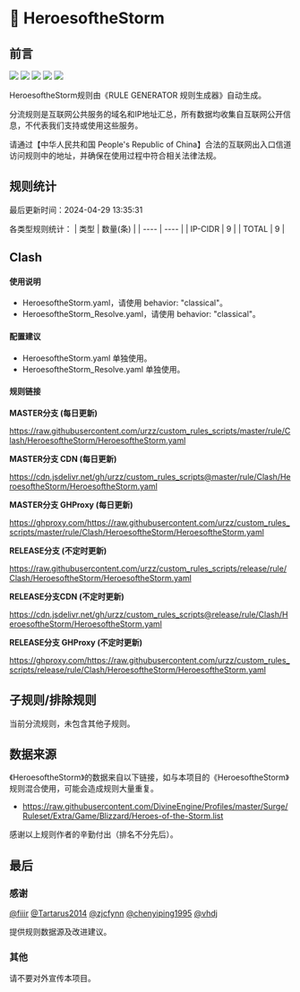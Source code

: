 # 🧸 HeroesoftheStorm

## 前言

![](https://shields.io/badge/-移除重复规则-ff69b4) ![](https://shields.io/badge/-DOMAIN与DOMAIN--SUFFIX合并-green) ![](https://shields.io/badge/-DOMAIN--SUFFIX间合并-critical) ![](https://shields.io/badge/-DOMAIN--SUFFIX与DOMAIN--KEYWORD合并-blue) ![](https://shields.io/badge/-IP--CIDR(6)合并-blueviolet) 

HeroesoftheStorm规则由《RULE GENERATOR 规则生成器》自动生成。

分流规则是互联网公共服务的域名和IP地址汇总，所有数据均收集自互联网公开信息，不代表我们支持或使用这些服务。

请通过【中华人民共和国 People's Republic of China】合法的互联网出入口信道访问规则中的地址，并确保在使用过程中符合相关法律法规。

## 规则统计

最后更新时间：2024-04-29 13:35:31

各类型规则统计：
| 类型 | 数量(条)  | 
| ---- | ----  |
| IP-CIDR | 9  | 
| TOTAL | 9  | 


## Clash 

#### 使用说明
- HeroesoftheStorm.yaml，请使用 behavior: "classical"。
- HeroesoftheStorm_Resolve.yaml，请使用 behavior: "classical"。

#### 配置建议
- HeroesoftheStorm.yaml 单独使用。
- HeroesoftheStorm_Resolve.yaml 单独使用。

#### 规则链接
**MASTER分支 (每日更新)**

https://raw.githubusercontent.com/urzz/custom_rules_scripts/master/rule/Clash/HeroesoftheStorm/HeroesoftheStorm.yaml

**MASTER分支 CDN (每日更新)**

https://cdn.jsdelivr.net/gh/urzz/custom_rules_scripts@master/rule/Clash/HeroesoftheStorm/HeroesoftheStorm.yaml

**MASTER分支 GHProxy (每日更新)**

https://ghproxy.com/https://raw.githubusercontent.com/urzz/custom_rules_scripts/master/rule/Clash/HeroesoftheStorm/HeroesoftheStorm.yaml

**RELEASE分支 (不定时更新)**

https://raw.githubusercontent.com/urzz/custom_rules_scripts/release/rule/Clash/HeroesoftheStorm/HeroesoftheStorm.yaml

**RELEASE分支CDN (不定时更新)**

https://cdn.jsdelivr.net/gh/urzz/custom_rules_scripts@release/rule/Clash/HeroesoftheStorm/HeroesoftheStorm.yaml

**RELEASE分支 GHProxy (不定时更新)**

https://ghproxy.com/https://raw.githubusercontent.com/urzz/custom_rules_scripts/release/rule/Clash/HeroesoftheStorm/HeroesoftheStorm.yaml

## 子规则/排除规则


当前分流规则，未包含其他子规则。

## 数据来源

《HeroesoftheStorm》的数据来自以下链接，如与本项目的《HeroesoftheStorm》规则混合使用，可能会造成规则大量重复。

- https://raw.githubusercontent.com/DivineEngine/Profiles/master/Surge/Ruleset/Extra/Game/Blizzard/Heroes-of-the-Storm.list


感谢以上规则作者的辛勤付出（排名不分先后）。

## 最后

### 感谢

[@fiiir](https://github.com/fiiir) [@Tartarus2014](https://github.com/Tartarus2014) [@zjcfynn](https://github.com/zjcfynn) [@chenyiping1995](https://github.com/chenyiping1995) [@vhdj](https://github.com/vhdj)

提供规则数据源及改进建议。

### 其他

请不要对外宣传本项目。